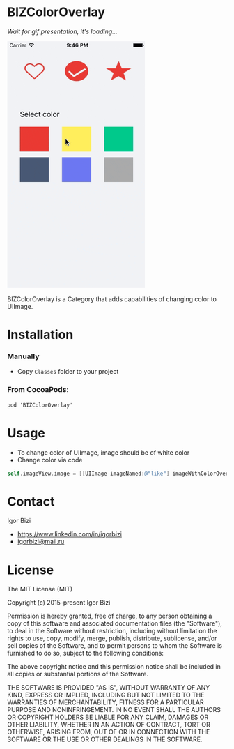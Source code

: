 # BIZColorOverlay

*Wait for gif presentation, it's loading...*

![alt tag](https://github.com/bizibizi/BIZChangeImageColorProgrammaticaly/blob/master/presentation.gif)


BIZColorOverlay is a Category that adds capabilities of changing color to UIImage.


# Installation

### Manually
- Copy ```Classes``` folder to your project 

### From CocoaPods:
```objective-c
pod 'BIZColorOverlay' 
```


# Usage

- To change color of UIImage, image should be of white color
- Change color via code
```objective-c
self.imageView.image = [[UIImage imageNamed:@"like"] imageWithColorOverlay:[UIColor redColor]];
```


# Contact

Igor Bizi
- https://www.linkedin.com/in/igorbizi
- igorbizi@mail.ru


# License
 
The MIT License (MIT)

Copyright (c) 2015-present Igor Bizi

Permission is hereby granted, free of charge, to any person obtaining a copy of this software and associated documentation files (the "Software"), to deal in the Software without restriction, including without limitation the rights to use, copy, modify, merge, publish, distribute, sublicense, and/or sell copies of the Software, and to permit persons to whom the Software is furnished to do so, subject to the following conditions:

The above copyright notice and this permission notice shall be included in all copies or substantial portions of the Software.

THE SOFTWARE IS PROVIDED "AS IS", WITHOUT WARRANTY OF ANY KIND, EXPRESS OR IMPLIED, INCLUDING BUT NOT LIMITED TO THE WARRANTIES OF MERCHANTABILITY, FITNESS FOR A PARTICULAR PURPOSE AND NONINFRINGEMENT. IN NO EVENT SHALL THE AUTHORS OR COPYRIGHT HOLDERS BE LIABLE FOR ANY CLAIM, DAMAGES OR OTHER LIABILITY, WHETHER IN AN ACTION OF CONTRACT, TORT OR OTHERWISE, ARISING FROM, OUT OF OR IN CONNECTION WITH THE SOFTWARE OR THE USE OR OTHER DEALINGS IN THE SOFTWARE.
 
